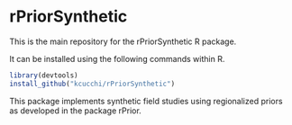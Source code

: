 # rPriorSynthetic

This is the main repository for the rPriorSynthetic R package.

It can be installed using the following commands within R.

```R
library(devtools)
install_github("kcucchi/rPriorSynthetic")
```

This package implements synthetic field studies using regionalized priors as developed in the package rPrior.
